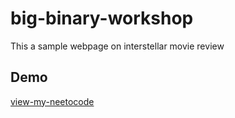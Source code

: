 # big-binary-workshop
This a sample webpage on interstellar movie review 
## Demo
[view-my-neetocode](https://neetocode.com/create/webpage/amal-santhosh/HCJ-VAQ)
